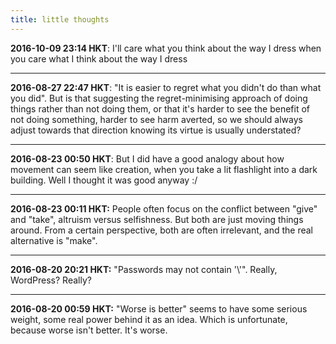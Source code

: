 ```yaml
---
title: little thoughts
---
```


**2016-10-09 23:14 HKT**: I'll care what you think about the way I dress
when you care what I think about the way I dress

---

**2016-08-27 22:47 HKT**: "It is easier to regret what you didn't do 
than what you did". But is that suggesting the regret-minimising 
approach of doing things rather than not doing them, or that it's harder 
to see the benefit of not doing something, harder to see harm 
averted, so we should always adjust towards that direction knowing its 
virtue is usually understated?

---

**2016-08-23 00:50 HKT**: But I did have a good analogy about how 
movement can seem like creation, when you take a lit flashlight into a 
dark building. Well I thought it was good anyway :/

---

**2016-08-23 00:11 HKT:** People often focus on the conflict between 
"give" and "take", altruism versus selfishness. But both are just moving 
things around. From a certain perspective, both are often irrelevant, 
and the real alternative is "make".

---

**2016-08-20 20:21 HKT:** "Passwords may not contain '\\'". Really, 
WordPress? Really?

---

**2016-08-20 00:59 HKT:** "Worse is better" seems to have some serious 
weight, some real power behind it as an idea. Which is unfortunate, 
because worse isn't better. It's worse.
